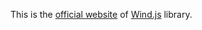 This is the [official website](http://windjs.org/) of [Wind.js](https://github.com/JeffreyZhao/wind) library.
